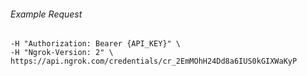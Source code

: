 
###### Example Request
```curl \
-H "Authorization: Bearer {API_KEY}" \
-H "Ngrok-Version: 2" \
https://api.ngrok.com/credentials/cr_2EmMOhH24Dd8a6IUS0kGIXWaKyP
